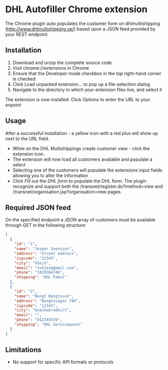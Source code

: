 # DHL Autofiller Chrome extension

The Chrome plugin auto populates the customer form on dhlmultishipping (http://www.dhlmultishipping.se/) based upon a JSON feed provided by your REST-endpoint.

## Installation

1. Download and unzip the complete source code
2. Visit chrome://extensions in Chrome
3. Ensure that the Developer mode checkbox in the top right-hand corner is checked
4. Click Load unpacked extension… to pop up a file-selection dialog
5. Navigate to the directory in which your extension files live, and select it

The extension is now installed. Click Options to enter the URL to your enpoint

## Usage

After a successful installation - a yellow icon with a red plus will show up next to the URL field.

* While on the DHL Multishippings create customer view - click the extension icon.
* The extension will now load all customers available and populate a select
* Selecting one of the customers will populate the extensions input fields allowing you to alter the information
* Click *Fill out the DHL form* to populate the DHL form. The plugin recognize and support both the /transnet/register.do?method=view and /transnet/organisation.jsp?organisation=new pages.

## Required JSON feed

On the specified endpoint a JSON array of customers must be available through GET in the following structure:
```json
[
  {
    "id": "1",
    "name": "Jesper Svensson",
    "address": "Street address",
    "zipcode": "12345",
    "city": "Växjö",
    "email": "svejes@gmail.com",
    "phone": "1029384746",
    "shipping": "DHL Paket"
  },
  {
    "id": "2",
    "name": "Bengt Bengtsson",
    "address": "Bengtsvägen 790",
    "zipcode": "12345",
    "city": "Knäckebrödhult",
    "email": "",
    "phone": "012345678",
    "shipping": "DHL Servicepoint"
  }
]
```

## Limitations
* No support for specific API formats or protocols
